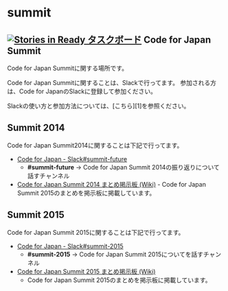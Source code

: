 # summit
[![Stories in Ready](https://badge.waffle.io/codeforjapan/governance.png?label=ready&title=Ready) タスクボード](https://waffle.io/codeforjapan/summit)
Code for Japan Summit
-----

Code for Japan Summitに関する場所です。

Code for Japan Summitに関することは、Slackで行ってます。
参加される方は、Code for JapanのSlackに登録して参加ください。

Slackの使い方と参加方法については、[こちら][1]を参照ください。

[2]:https://github.com/codeforjapan/noticeboard/wiki#slack


Summit 2014
------------

Code for Japan Summit2014に関することは下記で行ってます。

* [Code for Japan - Slack#summit-future][3]
    - **#summit-future** -> Code for Japan Summit 2014の振り返りについて話すチャンネル
* [Code for Japan Summit 2014 まとめ掲示板 (Wiki)][4]
      - Code for Japan Summit 2015のまとめを掲示板に掲載しています。

[3]:https://github.com/codeforjapan/summit/wiki/Code-for-Japan-Summit-2014-%E3%81%BE%E3%81%A8%E3%82%81%E6%8E%B2%E7%A4%BA%E6%9D%BF-(Wiki)
[4]:https://cfj.slack.com/messages/summit-future/


Summit 2015
------------

Code for Japan Summit 2015に関することは下記で行ってます。

* [Code for Japan - Slack#summit-2015][5]
    - **#summit-2015** -> Code for Japan Summit 2015についてを話すチャンネル
* [Code for Japan Summit 2015 まとめ掲示板 (Wiki)][6]
  - Code for Japan Summit 2015のまとめを掲示板に掲載しています。

[5]:https://cfj.slack.com/messages/summit-2015/
[6]:https://github.com/codeforjapan/summit/wiki/Code-for-Japan-Summit-2015-%E3%81%BE%E3%81%A8%E3%82%81%E6%8E%B2%E7%A4%BA%E6%9D%BF-(Wiki)

